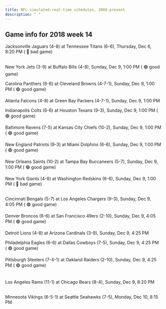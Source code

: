 ```yaml
---
title: NFL simulated-real-time schedules, 2009-present
description: " "
---
```


## Game info for 2018 week 14
Jacksonville Jaguars (4-8) at Tennessee Titans (6-6), Thursday, Dec 6, 8:20 PM (	:red_circle: bad game)

<br/>New York Jets (3-9) at Buffalo Bills (4-8), Sunday, Dec 9, 1:00 PM (	:green_circle: good game)

Carolina Panthers (6-6) at Cleveland Browns (4-7-1), Sunday, Dec 9, 1:00 PM (	:green_circle: good game)

Atlanta Falcons (4-8) at Green Bay Packers (4-7-1), Sunday, Dec 9, 1:00 PM

Indianapolis Colts (6-6) at Houston Texans (9-3), Sunday, Dec 9, 1:00 PM (	:green_circle: good game)

Baltimore Ravens (7-5) at Kansas City Chiefs (10-2), Sunday, Dec 9, 1:00 PM (	:green_circle: good game)

New England Patriots (9-3) at Miami Dolphins (6-6), Sunday, Dec 9, 1:00 PM (	:green_circle: good game)

New Orleans Saints (10-2) at Tampa Bay Buccaneers (5-7), Sunday, Dec 9, 1:00 PM (	:green_circle: good game)

New York Giants (4-8) at Washington Redskins (6-6), Sunday, Dec 9, 1:00 PM (	:red_circle: bad game)

<br/>Cincinnati Bengals (5-7) at Los Angeles Chargers (9-3), Sunday, Dec 9, 4:05 PM (	:green_circle: good game)

Denver Broncos (6-6) at San Francisco 49ers (2-10), Sunday, Dec 9, 4:05 PM (	:green_circle: good game)

Detroit Lions (4-8) at Arizona Cardinals (3-9), Sunday, Dec 9, 4:25 PM

Philadelphia Eagles (6-6) at Dallas Cowboys (7-5), Sunday, Dec 9, 4:25 PM (	:green_circle: good game)

Pittsburgh Steelers (7-4-1) at Oakland Raiders (2-10), Sunday, Dec 9, 4:25 PM (	:green_circle: good game)

<br/>Los Angeles Rams (11-1) at Chicago Bears (8-4), Sunday, Dec 9, 8:20 PM

<br/>Minnesota Vikings (6-5-1) at Seattle Seahawks (7-5), Monday, Dec 10, 8:15 PM

